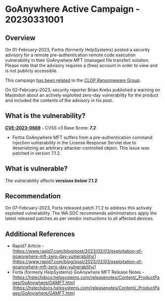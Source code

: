 # GoAnywhere Active Campaign - 20230331001

## Overview

On 01-February-2023, Fortra (formerly HelpSystems) posted a security advisory for a remote pre-authentication remote code execution vulnerability in their GoAnywhere MFT (managed file transfer) solution. Please note that the advisory requires a (free) account in order to view and is not publicly accessible.

This campaign [has been related](https://www.cybersecuritydive.com/news/ransomware-spree-goanywhere/646152/) to the [CLOP Ransomeware Group](https://www.cisa.gov/sites/default/files/publications/202103231400_Analyst_Note_CL0P_TLP_WHITE.pdf).

On 02-February-2023, security reporter Brian Krebs published a warning on Mastodon about an actively exploited zero-day vulnerability for the product and included the contents of the advisory in his post.

## What is the vulnerability?

[**CVE-2023-0669**](https://cve.mitre.org/cgi-bin/cvename.cgi?name=CVE-2023-0669) - CVSS v3 Base Score: ***7.2***

- Fortra GoAnywhere MFT suffers from a pre-authentication command injection vulnerability in the License Response Servlet due to deserializing an arbitrary attacker-controlled object. This issue was patched in version 7.1.2.

## What is vulnerable?

The vulnerability affects ***versions below 7.1.2***

## Recommendation

On 07-February-2023, Forta released patch 7.1.2 to address this actively exploited vulnerability.
The WA SOC recommends administrators apply the latest released patches as per vendor instructions to all affected devices.

## Additional References

- Rapid7 Article - [https://www.rapid7.com/blog/post/2023/02/03/exploitation-of-goanywhere-mft-zero-day-vulnerability/](https://www.rapid7.com/blog/post/2023/02/03/exploitation-of-goanywhere-mft-zero-day-vulnerability/)
- Forta (formerly HelpSystems) GoAnywhere MFT Release Notes - [https://hstechdocs.helpsystems.com/releasenotes/Content/_ProductPages/GoAnywhere/GAMFT.htm](https://hstechdocs.helpsystems.com/releasenotes/Content/_ProductPages/GoAnywhere/GAMFT.htm)
